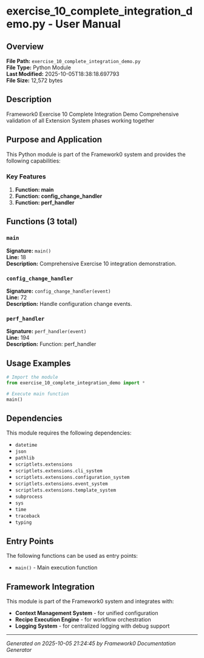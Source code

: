 # exercise_10_complete_integration_demo.py - User Manual

## Overview
**File Path:** `exercise_10_complete_integration_demo.py`  
**File Type:** Python Module  
**Last Modified:** 2025-10-05T18:38:18.697793  
**File Size:** 12,572 bytes  

## Description
Framework0 Exercise 10 Complete Integration Demo
Comprehensive validation of all Extension System phases working together

## Purpose and Application
This Python module is part of the Framework0 system and provides the following capabilities:

### Key Features
1. **Function: main**
2. **Function: config_change_handler**
3. **Function: perf_handler**

## Functions (3 total)

### `main`

**Signature:** `main()`  
**Line:** 18  
**Description:** Comprehensive Exercise 10 integration demonstration.

### `config_change_handler`

**Signature:** `config_change_handler(event)`  
**Line:** 72  
**Description:** Handle configuration change events.

### `perf_handler`

**Signature:** `perf_handler(event)`  
**Line:** 194  
**Description:** Function: perf_handler


## Usage Examples

```python
# Import the module
from exercise_10_complete_integration_demo import *

# Execute main function
main()
```


## Dependencies

This module requires the following dependencies:

- `datetime`
- `json`
- `pathlib`
- `scriptlets.extensions`
- `scriptlets.extensions.cli_system`
- `scriptlets.extensions.configuration_system`
- `scriptlets.extensions.event_system`
- `scriptlets.extensions.template_system`
- `subprocess`
- `sys`
- `time`
- `traceback`
- `typing`


## Entry Points

The following functions can be used as entry points:

- `main()` - Main execution function


## Framework Integration

This module is part of the Framework0 system and integrates with:

- **Context Management System** - for unified configuration
- **Recipe Execution Engine** - for workflow orchestration
- **Logging System** - for centralized logging with debug support


---
*Generated on 2025-10-05 21:24:45 by Framework0 Documentation Generator*
